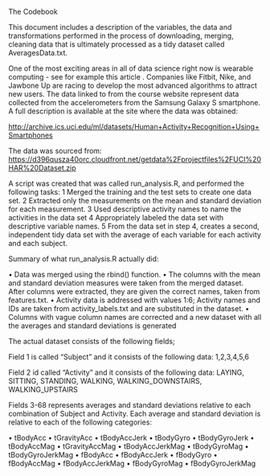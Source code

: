 
The Codebook

This document includes a description of the variables, the data and transformations performed in the process of downloading, merging, cleaning data that is ultimately processed as a tidy dataset called AveragesData.txt.

One of the most exciting areas in all of data science right now is wearable computing - see for example this article . Companies like Fitbit, Nike, and Jawbone Up are racing to develop the most advanced algorithms to attract new users. The data linked to from the course website represent data collected from the accelerometers from the Samsung Galaxy S smartphone. A full description is available at the site where the data was obtained: 

http://archive.ics.uci.edu/ml/datasets/Human+Activity+Recognition+Using+Smartphones

The data was sourced from: 
https://d396qusza40orc.cloudfront.net/getdata%2Fprojectfiles%2FUCI%20HAR%20Dataset.zip

A script was created that was called run_analysis.R, and performed the following tasks:
1	Merged the training and the test sets to create one data set.
2	Extracted only the measurements on the mean and standard deviation for each measurement. 
3	Used descriptive activity names to name the activities in the data set
4	Appropriately labeled the data set with descriptive variable names. 
5	From the data set in step 4, creates a second, independent tidy data set with the average of each variable for each activity and each subject.


Summary of what run_analysis.R actually did:

•	Data was merged using the rbind() function.
•	The columns with the mean and standard deviation measures were taken from the merged dataset. After columns were extracted, they are given the correct names, taken from features.txt.
•	Activity data is addressed with values 1:6; Activity names and IDs are taken from activity_labels.txt and are substituted in the dataset.
•	Columns with vague column names are corrected and a new dataset with all the averages and standard deviations is generated






The actual dataset consists of the following fields;

Field 1 is called “Subject” and it consists of the following data: 1,2,3,4,5,6

Field 2 id called “Activity” and it consists of the following data: LAYING, SITTING, STANDING, WALKING, WALKING_DOWNSTAIRS, WALKING_UPSTAIRS

Fields 3-68 represents averages and standard deviations relative to each combination of Subject and Activity. Each average and standard deviation is relative to each of the following categories:

•	tBodyAcc
•	tGravityAcc
•	tBodyAccJerk
•	tBodyGyro
•	tBodyGyroJerk
•	tBodyAccMag
•	tGravityAccMag
•	tBodyAccJerkMag
•	tBodyGyroMag
•	tBodyGyroJerkMag
•	fBodyAcc
•	fBodyAccJerk
•	fBodyGyro
•	fBodyAccMag
•	fBodyAccJerkMag
•	fBodyGyroMag
•	fBodyGyroJerkMag
